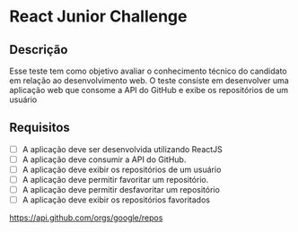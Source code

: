 # React Junior Challenge

## Descrição

Esse teste tem como objetivo avaliar o conhecimento técnico do candidato em relação ao desenvolvimento web. O teste consiste em desenvolver uma aplicação web que consome a API do GitHub e exibe os repositórios de um usuário

## Requisitos

- [ ] A aplicação deve ser desenvolvida utilizando ReactJS
- [ ] A aplicação deve consumir a API do GitHub.
- [ ] A aplicação deve exibir os repositórios de um usuário
- [ ] A aplicação deve permitir favoritar um repositório.
- [ ] A aplicação deve permitir desfavoritar um repositório
- [ ] A aplicação deve exibir os repositórios favoritados 

https://api.github.com/orgs/google/repos